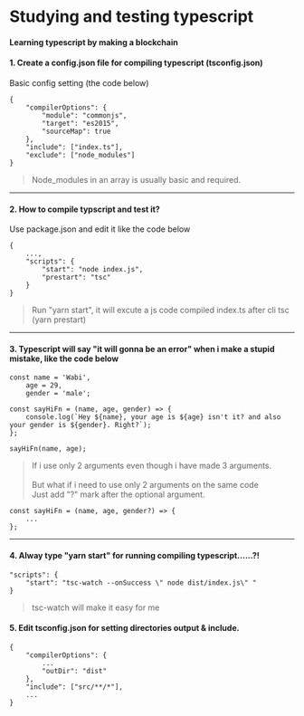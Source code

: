 # Studying and testing typescript

#### Learning typescript by making a blockchain

#### 1. Create a config.json file for compiling typescript (tsconfig.json)
Basic config setting (the code below)

```
{
    "compilerOptions": {
        "module": "commonjs",
        "target": "es2015",
        "sourceMap": true
    },
    "include": ["index.ts"],
    "exclude": ["node_modules"]
}
```

> Node_modules in an array is usually basic and required.
---
#### 2. How to compile typscript and test it?
Use package.json and edit it like the code below
```
{
    ...,
    "scripts": {
        "start": "node index.js",
        "prestart": "tsc"
    }
}
```
> Run "yarn start", it will excute a js code compiled index.ts after cli tsc (yarn prestart)
---
#### 3. Typescript will say "it will gonna be an error" when i make a stupid mistake, like the code below

```
const name = 'Wabi',
    age = 29,
    gender = 'male';

const sayHiFn = (name, age, gender) => {
    console.log(`Hey ${name}, your age is ${age} isn't it? and also your gender is ${gender}. Right?`);
};

sayHiFn(name, age);
```

> If i use only 2 arguments even though i have made 3 arguments. \
\
But what if i need to use only 2 arguments on the same code \
Just add "?" mark after the optional argument.

```
const sayHiFn = (name, age, gender?) => {
    ...
};
```
---

#### 4. Alway type "yarn start" for running compiling typescript......?!

```
"scripts": {
    "start": "tsc-watch --onSuccess \" node dist/index.js\" "
}
```

> tsc-watch will make it easy for me

#### 5. Edit tsconfig.json for setting directories output & include.

```
{
    "compilerOptions": {
        ...
        "outDir": "dist"
    },
    "include": ["src/**/*"],
    ...
}
```